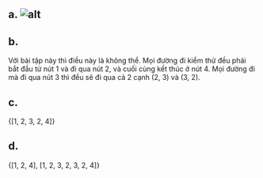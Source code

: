 ## a. ![alt](https://github.com/trungdinh2k/INT3117-2020/blob/master/VuQuangHuy/graph4.png)
## b.
Với bài tập này thì điều này là không thể. Mọi đường đi kiểm thử đều phải bắt đầu từ nút 1 và đi qua nút 2, và cuối cùng kết thúc ở nút 4. Mọi đường đi mà đi qua nút 3 thì đều sẽ đi qua cả 2 cạnh (2, 3) và (3, 2).
## c.
{[1, 2, 3, 2, 4]}
## d.
{[1, 2, 4], [1, 2, 3, 2, 3, 2, 4]}